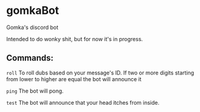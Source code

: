 # gomkaBot
Gomka's discord bot

Intended to do wonky shit, but for now it's in progress.

## Commands:

`roll` To roll dubs based on your message's ID. 
	If two or more digits starting from lower to higher are equal the bot will announce it

`ping` The bot will pong.

`test` The bot will announce that your head itches from inside.